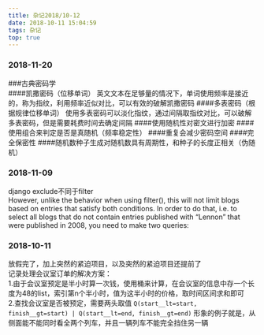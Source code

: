 ```yaml
---
title: 杂记2018/10-12
date: 2018-10-11 15:04:59
tags: 杂记
top: true
---
```


### 2018-11-20
###古典密码学  
####凯撒密码（位移单词）
英文文本在足够量的情况下，单词使用频率是接近的，称为指纹，利用频率近似对比，可以有效的破解凯撒密码 
####多表密码（根据规律位移单词）
使用多表密码可以淡化指纹，通过间隔取指纹对比，可以破解多表密码，但是需要耗费时间去确定间隔
####使用随机性对密文进行加密
####使用组合来判定是否是真随机（频率稳定性）
####重复会减少密码空间
####完全保密性
####随机数种子生成对随机数具有周期性，和种子的长度正相关（伪随机）

### 2018-11-09
django exclude不同于filter  
However, unlike the behavior when using filter(), this will not limit blogs 
based on entries that satisfy both conditions. In order to do that, i.e. to 
select all blogs that do not contain entries published with “Lennon” that were 
published in 2008, you need to make two queries:

### 2018-10-11
放假完了，加上突然的紧迫项目，以及突然的紧迫项目还提前了  
记录处理会议室订单的解决方案：  
1.由于会议室预定是半小时算一次钱，使用桶来计算，在会议室的信息中存一个长度为48的list，索引第n个半小时，值为这半小时的价格，取时间区间求和即可  
2.查找会议室是否被预定，需要两头取值 `Q(start__lt=start, finish__gt=start) | Q(start__lt=end, finish__gt=end)`
形象的例子就是，从侧面能不能同时看全两个列车，并且一辆列车不能完全挡住另一辆
